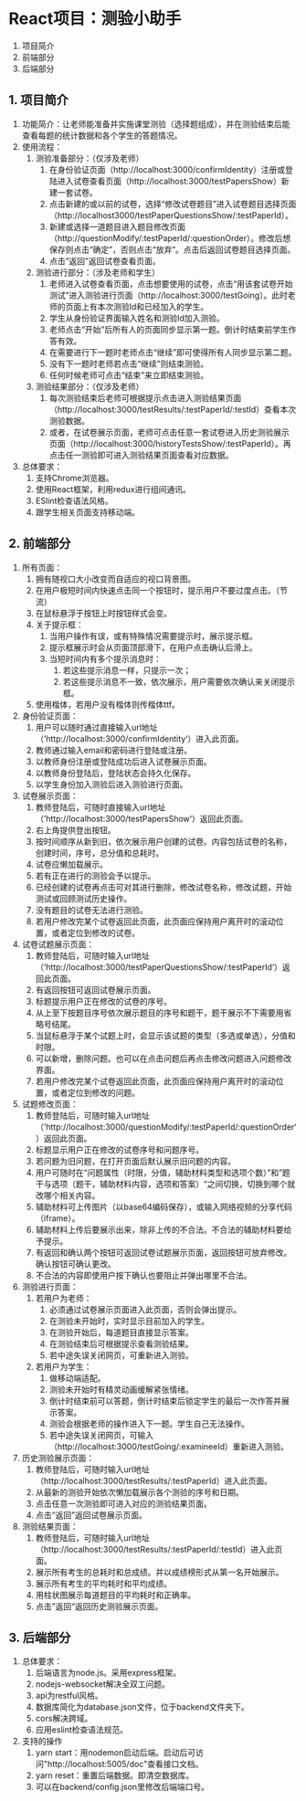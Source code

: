 # React项目：测验小助手

1. 项目简介
2. 前端部分
3. 后端部分

## 1. 项目简介

1. 功能简介：让老师能准备并实施课堂测验（选择题组成），并在测验结束后能查看每题的统计数据和各个学生的答题情况。
2. 使用流程：
   1. 测验准备部分：（仅涉及老师）
      1. 在身份验证页面（http://localhost:3000/confirmIdentity）注册或登陆进入试卷查看页面（http://localhost:3000/testPapersShow）新建一套试卷。
      2. 点击新建的或以前的试卷，选择“修改试卷题目”进入试卷题目选择页面（http://localhost3000/testPaperQuestionsShow/:testPaperId）。
      3. 新建或选择一道题目进入题目修改页面（http://questionModify/:testPaperId/:questionOrder）。修改后想保存则点击“确定”，否则点击“放弃”。点击后返回试卷题目选择页面。
      4. 点击“返回”返回试卷查看页面。
   2. 测验进行部分：（涉及老师和学生）
      1. 老师进入试卷查看页面，点击想要使用的试卷，点击“用该套试卷开始测试”进入测验进行页面（http://localhost:3000/testGoing）。此时老师的页面上有本次测验Id和已经加入的学生。
      2. 学生从身份验证界面输入姓名和测验Id加入测验。
      3. 老师点击“开始”后所有人的页面同步显示第一题。倒计时结束前学生作答有效。
      4. 在需要进行下一题时老师点击“继续”即可使得所有人同步显示第二题。
      5. 没有下一题时老师若点击“继续”则结束测验。
      6. 任何时候老师可点击“结束”来立即结束测验。
   3. 测验结果部分：（仅涉及老师）
      1. 每次测验结束后老师可根据提示点击进入测验结果页面（http://localhost:3000/testResults/:testPaperId/:testId）查看本次测验数据。
      2. 或者，在试卷展示页面，老师可点击任意一套试卷进入历史测验展示页面（http://localhost:3000/historyTestsShow/:testPaperId）。再点击任一测验即可进入测验结果页面查看对应数据。
3. 总体要求：
   1. 支持Chrome浏览器。
   2. 使用React框架，利用redux进行组间通讯。
   3. ESlint检查语法风格。
   4. 跟学生相关页面支持移动端。

## 2. 前端部分

1. 所有页面：
   1. 拥有随视口大小改变而自适应的视口背景图。
   2. 在用户极短时间内快速点击同一个按钮时，提示用户不要过度点击。（节流）
   3. 在鼠标悬浮于按钮上时按钮样式会变。
   4. 关于提示框：
      1. 当用户操作有误，或有特殊情况需要提示时，展示提示框。
      2. 提示框展示时会从页面顶部滑下，在用户点击确认后滑上。
      3. 当短时间内有多个提示消息时：
         1. 若这些提示消息一样，只提示一次；
         2. 若这些提示消息不一致，依次展示，用户需要依次确认来关闭提示框。
   5. 使用楷体，若用户没有楷体则传楷体ttf。
2. 身份验证页面：
   1. 用户可以随时通过直接输入url地址（’http://localhost:3000/confirmIdentity‘）进入此页面。
   2. 教师通过输入email和密码进行登陆或注册。
   3. 以教师身份注册或登陆成功后进入试卷展示页面。
   4. 以教师身份登陆后，登陆状态会持久化保存。
   5. 以学生身份加入测验后进入测验进行页面。
3. 试卷展示页面：
   1. 教师登陆后，可随时直接输入url地址（’http://localhost:3000/testPapersShow‘）返回此页面。
   2. 右上角提供登出按钮。
   3. 按时间顺序从新到旧，依次展示用户创建的试卷。内容包括试卷的名称，创建时间，序号，总分值和总耗时。
   4. 试卷应懒加载展示。
   5. 若有正在进行的测验会予以提示。
   6. 已经创建的试卷再点击可对其进行删除，修改试卷名称，修改试题，开始测试或回顾测试历史操作。
   7. 没有题目的试卷无法进行测验。
   8. 若用户修改完某个试卷返回此页面，此页面应保持用户离开时的滚动位置，或者定位到修改的试卷。
4. 试卷试题展示页面：
   1. 教师登陆后，可随时输入url地址（’http://localhost:3000/testPaperQuestionsShow/:testPaperId‘）返回此页面。
   2. 有返回按钮可返回试卷展示页面。
   3. 标题提示用户正在修改的试卷的序号。
   4. 从上至下按题目序号依次展示题目的序号和题干，题干展示不下需要用省略号结尾。
   5. 当鼠标悬浮于某个试题上时，会显示该试题的类型（多选或单选），分值和时限。
   6. 可以新增，删除问题。也可以在点击问题后再点击修改问题进入问题修改界面。
   7. 若用户修改完某个试卷返回此页面，此页面应保持用户离开时的滚动位置，或者定位到修改的问题。
5. 试题修改页面：
   1. 教师登陆后，可随时输入url地址（’http://localhost:3000/questionModify/:testPaperId/:questionOrder‘）返回此页面。
   2. 标题显示用户正在修改的试卷序号和问题序号。
   3. 若问题为旧问题，在打开页面后默认展示旧问题的内容。
   4. 用户可随时在“问题属性（时限，分值，辅助材料类型和选项个数）”和”题干与选项（题干，辅助材料内容，选项和答案）“之间切换，切换到哪个就改哪个相关内容。
   5. 辅助材料可上传图片（以base64编码保存），或输入网络视频的分享代码（iframe）。
   6. 辅助材料上传后要展示出来，除非上传的不合法。不合法的辅助材料要给予提示。
   7. 有返回和确认两个按钮可返回试卷试题展示页面，返回按钮可放弃修改。确认按钮可确认更改。
   8. 不合法的内容即使用户按下确认也要阻止并弹出哪里不合法。
6. 测验进行页面：
   1. 若用户为老师：
      1. 必须通过试卷展示页面进入此页面，否则会弹出提示。
      2. 在测验未开始时，实时显示目前加入的学生。
      3. 在测验开始后，每道题目直接显示答案。
      4. 在测验结束后可根据提示查看测验结果。
      5. 若中途失误关闭网页，可重新进入测验。
   2. 若用户为学生：
      1. 做移动端适配。
      2. 测验未开始时有精灵动画缓解紧张情绪。
      3. 倒计时结束前可以答题，倒计时结束后锁定学生的最后一次作答并展示答案。
      4. 测验会根据老师的操作进入下一题。学生自己无法操作。
      5. 若中途失误关闭网页，可输入（http://localhost:3000/testGoing/:examineeId）重新进入测验。
7. 历史测验展示页面：
   1. 教师登陆后，可随时输入url地址（http://localhost:3000/testResults/:testPaperId）进入此页面。
   2. 从最新的测验开始依次懒加载展示各个测验的序号和日期。
   3. 点击任意一次测验即可进入对应的测验结果页面。
   4. 点击“返回”返回试卷展示页面。
8. 测验结果页面：
   1. 教师登陆后，可随时输入url地址（http://localhost:3000/testResults/:testPaperId/:testId）进入此页面。
   2. 展示所有考生的总耗时和总成绩。并以成绩榜形式从第一名开始展示。
   3. 展示所有考生的平均耗时和平均成绩。
   4. 用柱状图展示每道题目的平均耗时和正确率。
   5. 点击”返回“返回历史测验展示页面。

## 3. 后端部分

1. 总体要求：
   1. 后端语言为node.js。采用express框架。
   2. nodejs-websocket解决全双工问题。
   3. api为restful风格。
   4. 数据库简化为database.json文件，位于backend文件夹下。
   5. cors解决跨域。
   6. 应用eslint检查语法规范。
2. 支持的操作
   1. yarn start：用nodemon启动后端。启动后可访问"http://localhost:5005/doc"查看接口文档。
   2. yarn reset：重置后端数据。即清空数据库。
   3. 可以在backend/config.json里修改后端端口号。
